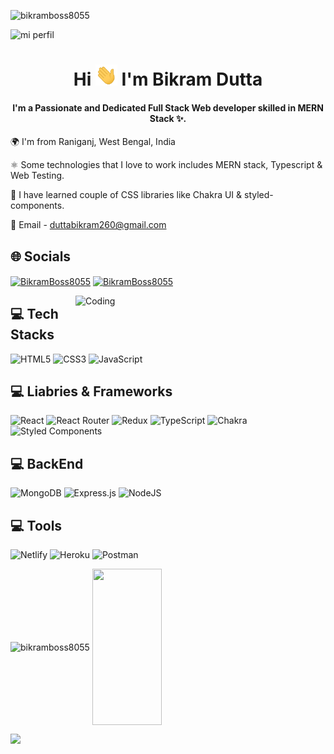 
<p align="left"> <img src="https://komarev.com/ghpvc/?username=bikramboss8055&label=Profile%20views&color=0e75b6&style=flat" alt="bikramboss8055" /> </p>

![mi perfil](https://res.cloudinary.com/superfolio/image/upload/v1620689979/68747470733a2f2f692e70696e696d672e636f6d2f6f726967696e616c732f63362f33332f63322f63363333633230656465383266306530636564376435373064626533613166332e676966_yjuh2s.gif)

<h1 align="center">Hi <img src="https://raw.githubusercontent.com/ABSphreak/ABSphreak/master/gifs/Hi.gif" width="35"> I'm Bikram Dutta </h1>
<h4 align="center">I'm a Passionate and Dedicated Full Stack Web developer skilled in MERN Stack ✨.</h4>

🌍 I'm from Raniganj, West Bengal, India

⚛️ Some technologies that I love to work includes MERN stack, Typescript & Web Testing.

🚀 I have learned couple of CSS libraries like Chakra UI & styled-components.

📧 Email - duttabikram260@gmail.com



## 🌐 Socials
<!-- [![LinkedIn](https://img.shields.io/badge/LinkedIn-%230077B5.svg?logo=linkedin&logoColor=white)](https://www.linkedin.com/in/bikram-dutta-6a482523a/) -->
<a href="https://twitter.com/BikramBoss8055" target="_blank"><img align="center" src="https://raw.githubusercontent.com/rahuldkjain/github-profile-readme-generator/master/src/images/icons/Social/twitter.svg" alt="BikramBoss8055" height="30" width="40" /></a>
<a href="https://www.linkedin.com/in/bikram-dutta-6a482523a/" target="_blank"><img align="center" src="https://raw.githubusercontent.com/rahuldkjain/github-profile-readme-generator/master/src/images/icons/Social/linked-in-alt.svg" alt="BikramBoss8055" height="30" width="40" /></a>

<img align="right" alt="Coding" width="400" src="https://camo.githubusercontent.com/a4c584bce1c41271485d28f92aaf9f581b3c88b68ca723b6edfd58b4ba988c2b/68747470733a2f2f63646e2e6472696262626c652e636f6d2f75736572732f313138373833362f73637265656e73686f74732f363533393432392f70726f6772616d65722e676966" />

## 💻 Tech Stacks
![HTML5](https://img.shields.io/badge/html5-%23E34F26.svg?style=for-the-badge&logo=html5&logoColor=white) 
![CSS3](https://img.shields.io/badge/css3-%231572B6.svg?style=for-the-badge&logo=css3&logoColor=white) 
![JavaScript](https://img.shields.io/badge/javascript-%23323330.svg?style=for-the-badge&logo=javascript&logoColor=%23F7DF1E) 

## 💻 Liabries & Frameworks
![React](https://img.shields.io/badge/react-%2320232a.svg?style=for-the-badge&logo=react&logoColor=%2361DAFB) 
![React Router](https://img.shields.io/badge/React_Router-CA4245?style=for-the-badge&logo=react-router&logoColor=white) 
![Redux](https://img.shields.io/badge/redux-%23593d88.svg?style=for-the-badge&logo=redux&logoColor=white) 
![TypeScript](https://img.shields.io/badge/typescript-%23007ACC.svg?style=for-the-badge&logo=typescript&logoColor=white) 
![Chakra](https://img.shields.io/badge/chakra-%234ED1C5.svg?style=for-the-badge&logo=chakraui&logoColor=white) 
![Styled Components](https://img.shields.io/badge/styled--components-DB7093?style=for-the-badge&logo=styled-components&logoColor=white) 

## 💻 BackEnd
![MongoDB](https://img.shields.io/badge/MongoDB-%234ea94b.svg?style=for-the-badge&logo=mongodb&logoColor=white) 
![Express.js](https://img.shields.io/badge/express.js-%23404d59.svg?style=for-the-badge&logo=express&logoColor=%2361DAFB) 
![NodeJS](https://img.shields.io/badge/node.js-6DA55F?style=for-the-badge&logo=node.js&logoColor=white) 

## 💻 Tools
![Netlify](https://img.shields.io/badge/netlify-%23000000.svg?style=for-the-badge&logo=netlify&logoColor=#00C7B7) 
![Heroku](https://img.shields.io/badge/heroku-%23430098.svg?style=for-the-badge&logo=heroku&logoColor=white) 
![Postman](https://img.shields.io/badge/Postman-FF6C37?style=for-the-badge&logo=postman&logoColor=white)

<div display="flex" >
   <img align="center" src="https://github-readme-streak-stats.herokuapp.com?user=bikramboss8055&theme=tokyonight&border_radius=0" alt="bikramboss8055" height="250px" width="47%" />
    <img align="center" src="https://github-readme-stats.vercel.app/api?username=bikramboss8055&show_icons=true&theme=tokyonight&border_radus=10" height="250px" width="47%"/>
 
</div>
  
<!-- <div align="center">
  <img align="center" src="https://activity-graph.herokuapp.com/graph?username=bikramboss8055&theme=tokyonight&hide_border=true&area=true&border_radus=10" height="255px" width="70%"/>
  
</div> -->


![](https://github.com/bikramboss8055/bikramboss8055/blob/main/profile-3d-contrib/profile-night-green.svg)
